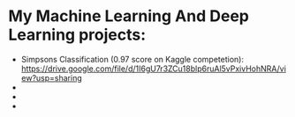 # My Machine Learning And Deep Learning projects:
* Simpsons Classification (0.97 score on Kaggle competetion): https://drive.google.com/file/d/1I6gU7r3ZCu18blp6ruAl5vPxivHohNRA/view?usp=sharing
* 
*
*
